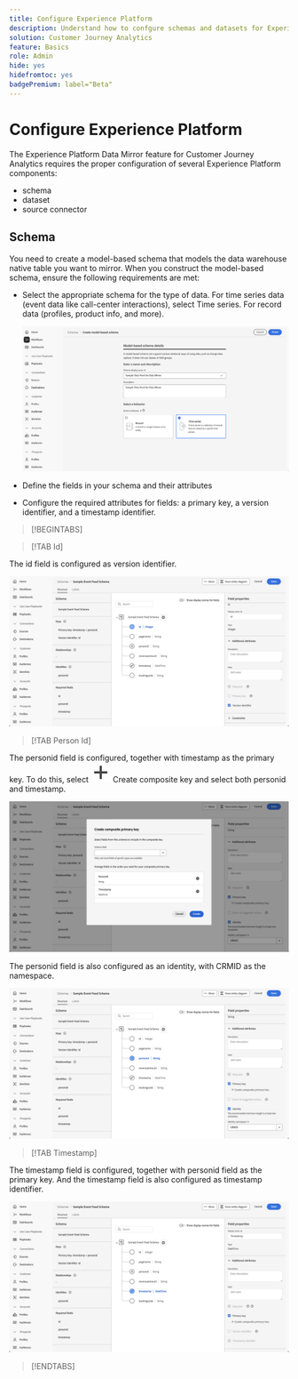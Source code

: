 ```yaml
---
title: Configure Experience Platform
description: Understand how to confgure schemas and datasets for Experience Platform Data Mirror for Customer Journey Analytics
solution: Customer Journey Analytics
feature: Basics
role: Admin
hide: yes
hidefromtoc: yes
badgePremium: label="Beta"
---
```

# Configure Experience Platform

The Experience Platform Data Mirror feature for Customer Journey Analytics requires the proper configuration of several Experience Platform components:

* schema
* dataset
* source connector

## Schema

You need to create a model-based schema that models the data warehouse native table you want to mirror. When you construct the model-based schema, ensure the following requirements are met:

* Select the appropriate schema for the type of data. For time series data (event data like call-center interactions), select Time series. For record data (profiles, product info, and more).
  
  ![Create schema](assets/platform-schema-create.png)

* Define the fields in your schema and their attributes
* Configure the required attributes for fields: a primary key, a version identifier, and a timestamp identifier.

>[!BEGINTABS]

>[!TAB Id]

The id field is configured as version identifier.

![Version identifier](assets/platform-schema-id.png)

>[!TAB Person Id]

The personid field is configured, together with timestamp as the primary key. To do this, select ![Add](/help/assets/icons/Add.svg) Create composite key and select both personid and timestamp. 

![Composite key](assets/platform-schema-compositekey.png)

The personid field is also configured as an identity, with CRMID as the namespace.

![Version identifier](assets/platform-schema-personid.png)

>[!TAB Timestamp]

The timestamp field is configured, together with personid field as the primary key. And the timestamp field is also configured as timestamp identifier.

![Version identifier](assets/platform-schema-timestamp.png)

>[!ENDTABS]

